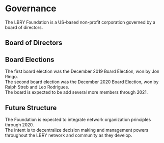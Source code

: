 # Governance
The LBRY Foundation is a US-based non-profit corporation governed by a board of directors.
<!-- TODO probably add more about the governance here -->

## Board of Directors
<!-- TODO update images with real people -->
<Person
  avatar="/logo.png"
  imageClass="rounded"
  name="Julie Sigwart"
  subtitle="Founding board member of LBRY Foundation, Inc."/>
<Person
  avatar="/logo.png"
  imageClass="rounded"
  name="Jon Ringo"
  subtitle="First community elected board member of LBRY Foundation, Inc."/>
<Person
  avatar="/logo.png"
  imageClass="rounded"
  name="Leo Rodrigues"
  subtitle="Second community elected board member of LBRY Foundation, Inc."/>
<Person
  avatar="/logo.png"
  imageClass="rounded"
  name="Ralph Streb"
  subtitle="Second community elected board member of LBRY Foundation, Inc."/> <!-- TODO typo? -->

## Board Elections
The first board election was the December 2019 Board Election, won by Jon Ringo.  
The second board election was the December 2020 Board Election, won by Ralph Streb and Leo Rodrigues.  
The board is expected to be add several more members through 2021.
<!-- TODO more info? -->

## Future Structure
The Foundation is expected to integrate network organization principles through 2020.  
The intent is to decentralize decision making and management powers throughout the LBRY network and community as they develop.
<!-- TODO more info? -->